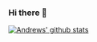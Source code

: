 ### Hi there 👋

[![Andrews' github stats](https://github-readme-stats.vercel.app/api?username=andrewsdosreis&show_icons=true&theme=radical)](https://github.com/andrewsdosreis/github-readme-stats)

<!--
**andrewsdosreis/andrewsdosreis** is a ✨ _special_ ✨ repository because its `README.md` (this file) appears on your GitHub profile.

Here are some ideas to get you started:

- 🔭 I’m currently working on ...
- 🌱 I’m currently learning ...
- 👯 I’m looking to collaborate on ...
- 🤔 I’m looking for help with ...
- 💬 Ask me about ...
- 📫 How to reach me: ...
- 😄 Pronouns: ...
- ⚡ Fun fact: ...
-->
